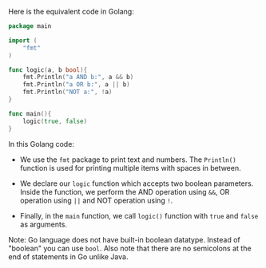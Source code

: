 Here is the equivalent code in Golang:

```go
package main

import (
	"fmt"
)

func logic(a, b bool){
	fmt.Println("a AND b:", a && b)
	fmt.Println("a OR b:", a || b)
	fmt.Println("NOT a:", !a)
}

func main(){
	logic(true, false)
}
```

In this Golang code:

- We use the `fmt` package to print text and numbers. The `Println()` function is used for printing multiple items with spaces in between.

- We declare our `logic` function which accepts two boolean parameters. Inside the function, we perform the AND operation using `&&`, OR operation using `||` and NOT operation using `!`.

- Finally, in the `main` function, we call `logic()` function with `true` and `false` as arguments.

Note: Go language does not have built-in boolean datatype. Instead of "boolean" you can use `bool`. Also note that there are no semicolons at the end of statements in Go unlike Java.
